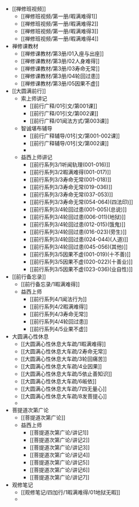 - [[禅修班视频]]
	- [[禅修班视频/第一册/暇满难得1]]
	- [[禅修班视频/第一册/暇满难得2]]
	- [[禅修班视频/第一册/暇满难得3]]
	- [[禅修班视频/第一册/暇满难得4]]
- 禅修课教材
	- [[禅修课教材/第3册/01入座与出座]]
	- [[禅修课教材/第3册/02人身难得]]
	- [[禅修课教材/第3册/03寿命无常]]
	- [[禅修课教材/第3册/04轮回过患]]
	- [[禅修课教材/第3册/05因果不虚]]
- [[大圆满前行]]
	- 索上师讲记
		- [[前行广释/01引文/第001课]]
		- [[前行广释/01引文/第002课]]
		- [[前行广释/01闻法方式/第003课]]
	- 智诚堪布辅导
		- [[前行广释辅导/01引文/第001-002课]]
		- [[前行广释辅导/01引文/第002课]]
		-
	- 益西上师讲记
		- [[前行系列3/1听闻轨理(001-016)]]
		- [[前行系列3/2暇满难得(001-017)]]
		- [[前行系列3/3寿命无常(001-018)]]
		- [[前行系列3/3寿命无常(019-036)]]
		- [[前行系列3/3寿命无常(037-053)]]
		- [[前行系列3/3寿命无常(054-064)(四法印)]]
		- [[前行系列3/4轮回过患(001-005)(总说)]]
		- [[前行系列3/4轮回过患(006-011)(地狱)]]
		- [[前行系列3/4轮回过患(012-015)(饿鬼)]]
		- [[前行系列3/4轮回过患(016-023)(旁生)]]
		- [[前行系列3/4轮回过患(024-044)(人道)]]
		- [[前行系列3/4轮回过患(045-056)(其他)]]
		- [[前行系列3/5因果不虚(001-019)(十不善)]]
		- [[前行系列3/5因果不虚(020-022)(十善业)]]
		- [[前行系列3/5因果不虚(023-036)(业自性)]]
- [[前行备忘录]]
	- [[前行备忘录/1暇满难得]]
	- 益西上师
		- [[前行系列4/1闻法行为]]
		- [[前行系列4/2暇满难得]]
		- [[前行系列4/3寿命无常]]
		- [[前行系列4/4轮回过患]]
		- [[前行系列4/5业果不虚]]
- 大圆满心性休息
	- [[大圆满心性休息大车疏/1暇满难得]]
	- [[大圆满心性休息大车疏/2寿命无常]]
	- [[大圆满心性休息大车疏/3轮回痛苦]]
	- [[大圆满心性休息大车疏/4业因果]]
	- [[大圆满心性休息大车疏/5依止善知识]]
	- [[大圆满心性休息大车疏/6皈依]]
	- [[大圆满心性休息大车疏/7四无量心]]
	- [[大圆满心性休息大车疏/8发菩提心]]
	-
- 菩提道次第广论
	- [[菩提道次第广论]]
	- 益西上师
		- [[菩提道次第广论/讲记1]]
		- [[菩提道次第广论/讲记2]]
		- [[菩提道次第广论/讲记3]]
		- [[菩提道次第广论/讲记4]]
		- [[菩提道次第广论/讲记5]]
		- [[菩提道次第广论/讲记6]]
		- [[菩提道次第广论/讲记7]]
- 观修笔记
	- [[观修笔记/四加行/1暇满难得/01地狱无暇]]
	-